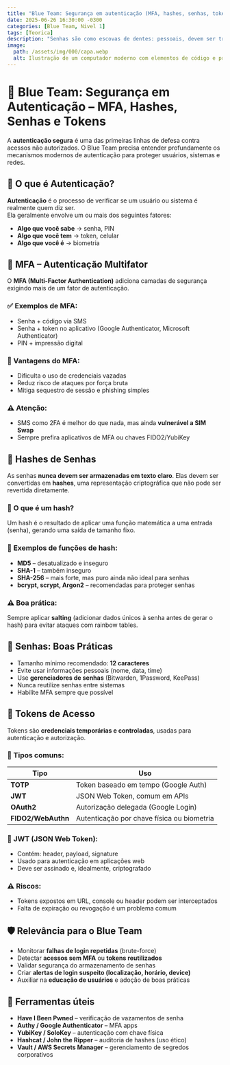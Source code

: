 ```yaml
---
title: "Blue Team: Segurança em autenticação (MFA, hashes, senhas, tokens)"
date: 2025-06-26 16:30:00 -0300
categories: [Blue Team, Nivel 1]
tags: [Teorica]
description: "Senhas são como escovas de dentes: pessoais, devem ser trocadas regularmente e nunca compartilhadas."
image:
  path: /assets/img/000/capa.webp
  alt: Ilustração de um computador moderno com elementos de código e processamento
---
```


# 🔵 Blue Team: Segurança em Autenticação – MFA, Hashes, Senhas e Tokens

A **autenticação segura** é uma das primeiras linhas de defesa contra acessos não autorizados. O Blue Team precisa entender profundamente os mecanismos modernos de autenticação para proteger usuários, sistemas e redes.


## 🔐 O que é Autenticação?

**Autenticação** é o processo de verificar se um usuário ou sistema é realmente quem diz ser.  
Ela geralmente envolve um ou mais dos seguintes fatores:

- **Algo que você sabe** → senha, PIN  
- **Algo que você tem** → token, celular  
- **Algo que você é** → biometria  


## 🔢 MFA – Autenticação Multifator

O **MFA (Multi-Factor Authentication)** adiciona camadas de segurança exigindo mais de um fator de autenticação.

### ✅ Exemplos de MFA:
- Senha + código via SMS  
- Senha + token no aplicativo (Google Authenticator, Microsoft Authenticator)  
- PIN + impressão digital  

### 🎯 Vantagens do MFA:
- Dificulta o uso de credenciais vazadas  
- Reduz risco de ataques por força bruta  
- Mitiga sequestro de sessão e phishing simples  

### ⚠️ Atenção:
- SMS como 2FA é melhor do que nada, mas ainda **vulnerável a SIM Swap**  
- Sempre prefira aplicativos de MFA ou chaves FIDO2/YubiKey


## 🔑 Hashes de Senhas

As senhas **nunca devem ser armazenadas em texto claro**. Elas devem ser convertidas em **hashes**, uma representação criptográfica que não pode ser revertida diretamente.

### 🔐 O que é um hash?
Um hash é o resultado de aplicar uma função matemática a uma entrada (senha), gerando uma saída de tamanho fixo.

### 🔹 Exemplos de funções de hash:
- **MD5** – desatualizado e inseguro  
- **SHA-1** – também inseguro  
- **SHA-256** – mais forte, mas puro ainda não ideal para senhas  
- **bcrypt, scrypt, Argon2** – recomendadas para proteger senhas

### ⚠️ Boa prática:
Sempre aplicar **salting** (adicionar dados únicos à senha antes de gerar o hash) para evitar ataques com rainbow tables.


## 🔐 Senhas: Boas Práticas

- Tamanho mínimo recomendado: **12 caracteres**  
- Evite usar informações pessoais (nome, data, time)  
- Use **gerenciadores de senhas** (Bitwarden, 1Password, KeePass)  
- Nunca reutilize senhas entre sistemas  
- Habilite MFA sempre que possível  


## 🎫 Tokens de Acesso

Tokens são **credenciais temporárias e controladas**, usadas para autenticação e autorização.

### 🔹 Tipos comuns:

| Tipo         | Uso                                 |
|--------------|--------------------------------------|
| **TOTP**     | Token baseado em tempo (Google Auth) |
| **JWT**      | JSON Web Token, comum em APIs        |
| **OAuth2**   | Autorização delegada (Google Login)  |
| **FIDO2/WebAuthn** | Autenticação por chave física ou biometria |

### 🔐 JWT (JSON Web Token):
- Contém: header, payload, signature  
- Usado para autenticação em aplicações web  
- Deve ser assinado e, idealmente, criptografado  

### ⚠️ Riscos:
- Tokens expostos em URL, console ou header podem ser interceptados  
- Falta de expiração ou revogação é um problema comum  


## 🛡️ Relevância para o Blue Team

- Monitorar **falhas de login repetidas** (brute-force)  
- Detectar **acessos sem MFA** ou **tokens reutilizados**  
- Validar segurança do armazenamento de senhas  
- Criar **alertas de login suspeito (localização, horário, device)**  
- Auxiliar na **educação de usuários** e adoção de boas práticas  


## 🧰 Ferramentas úteis

- **Have I Been Pwned** – verificação de vazamentos de senha  
- **Authy / Google Authenticator** – MFA apps  
- **YubiKey / SoloKey** – autenticação com chave física  
- **Hashcat / John the Ripper** – auditoria de hashes (uso ético)  
- **Vault / AWS Secrets Manager** – gerenciamento de segredos corporativos  
